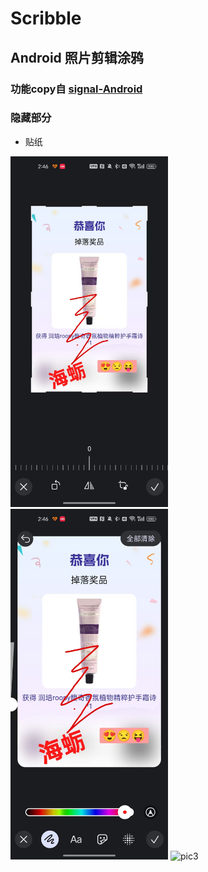 # Scribble
## Android 照片剪辑涂鸦
### 功能copy自 [signal-Android](https://github.com/signalapp/Signal-Android)
### 隐藏部分
- 贴纸

<img src="imgs/1.jpg" alt="示例1" width="50%">
<img src="imgs/2.jpg" alt="示例2" width="50%">
<img src="imgs/3.jpg" alt="pic3" width="50%">

